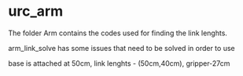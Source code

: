 # urc_arm

The folder Arm contains the codes used for finding the link lenghts.

arm_link_solve has some issues that need to be solved in order to use


base is attached at 50cm, link lenghts - (50cm,40cm), gripper-27cm